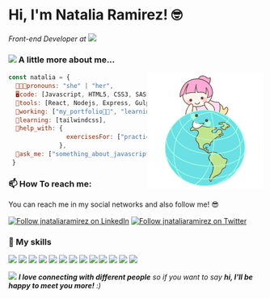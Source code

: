 <h1> Hi, I'm Natalia Ramirez! 🤓 </h1>

<p><em>Front-end Developer at <a href="https://adalab.es/"><img src="https://adalab.es/wp-content/uploads/2021/05/logo-adalab.svg" width="75"></a> 
</em></p>

### <img src="https://media.giphy.com/media/gFhZjOtzoutSvckWPM/giphy.gif" width="50"> A little more about me...  
<img align='right' src="https://github.com/jnataliaramirez/jnataliaramirez/blob/main/me-say-hi.png" width="230">

```javascript
const natalia = {
  👩🏻‍🚀pronouns: "she" | "her",
  🖥️code: [Javascript, HTML5, CSS3, SASS, SQLite],
  🔩tools: [React, Nodejs, Express, Gulp, NPM, Git, Bootstrap],
  🔭working: ["my_portfolio👩‍💻", "learning🚀", "breath🧘🏻‍♀️"],
  🌱learning: [tailwindcss], 
  🤔help_with: { 
                exercisesFor: ["practice", "blog"]
              },
  💬ask_me: ["something_about_javascript", "something_about_layout"]
 }
```
### 📫 How To reach me:
<p>You can reach me in my social networks and also follow me! 😎</p>

[<img src="https://raw.githubusercontent.com/Raymo111/Raymo111/master/socials/linkedin.png" height="30em" align="center" alt="Follow jnataliaramirez on LinkedIn" title="Follow jnataiaramirez on LinkedIn"/>](https://linkedin.com/in/jnataliaramirez)
[<img src="https://raw.githubusercontent.com/Raymo111/Raymo111/master/socials/twitter.svg" height="30em" align="center" alt="Follow jnataliaramirez on Twitter" title="Follow jnataliaramirez on Twitter"/>](https://twitter.com/jnataliaramirez)

### 🚀 My skills 
![](https://img.shields.io/badge/HTML5-E34F26?style=for-the-badge&logo=html5&logoColor=white)
![](https://img.shields.io/badge/CSS3-1572B6?style=for-the-badge&logo=css3&logoColor=white)
![](https://img.shields.io/badge/Sass-CC6699?style=for-the-badge&logo=sass&logoColor=white)
![](https://img.shields.io/badge/gulp-CF4647?style=for-the-badge&logo=gulp&logoColor=white)
![](https://img.shields.io/badge/Bootstrap-563D7C?style=for-the-badge&logo=bootstrap&logoColor=white)
![](https://img.shields.io/badge/JavaScript-F7DF1E?style=for-the-badge&logo=javascript&logoColor=black)
![](https://img.shields.io/badge/React-20232A?style=for-the-badge&logo=react&logoColor=61DAFB)
![](https://img.shields.io/badge/Node.js-43853D?style=for-the-badge&logo=node.js&logoColor=white)
![](https://img.shields.io/badge/express-404D59?style=for-the-badge&logo=express&logoColor=black)
![](https://img.shields.io/badge/Markdown-000000?style=for-the-badge&logo=markdown&logoColor=white)
![](https://img.shields.io/badge/Git-F74E27?style=for-the-badge&logo=git&logoColor=white)
![](https://img.shields.io/badge/NPM-20232A?style=for-the-badge&logo=npm&logoColor=61DAFB)
![](https://img.shields.io/badge/SQLite-4285F4?style=for-the-badge&logo=sqlite&logoColor=white)

<img src="https://media.giphy.com/media/LnQjpWaON8nhr21vNW/giphy.gif" width="60"> <em><b>I love connecting with different people</b> so if you want to say <b>hi, I'll be happy to meet you more!</b> :)</em>
